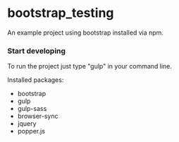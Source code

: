 # bootstrap_testing

An example project using bootstrap installed via npm.

### Start developing

To run the project just type "gulp" in your command line.

Installed packages:

- bootstrap
- gulp
- gulp-sass
- browser-sync
- jquery
- popper.js
